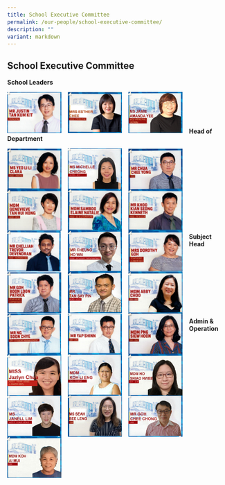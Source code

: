 ```yaml
---
title: School Executive Committee
permalink: /our-people/school-executive-committee/
description: ""
variant: markdown
---
```

## School Executive Committee



**School Leaders**

<p><a href="mailto:Justin_TAN@schools.gov.sg">
<img style="width:125px;height:95px;margin-right:15px;" align="left" src="/images/Our%20People/Departments/School%20Executive%20Committee/School%20Exec%201.png">
</a></p>

<p><a href="mailto:Lee_Chui_Eng@schools.gov.sg">
<img style="width:125px;height:95px;margin-right:15px;" align="left" src="/images/Our%20People/Departments/School%20Executive%20Committee/School%20Exec%202.png">
</a></p>
<p><a href="mailto:Jamie_Amanda_YEE@schools.gov.sg">
<img style="width:125px;height:95px;margin-right:15px;" align="left" src="/images/Our%20People/Departments/School%20Executive%20Committee/VPAJaime.jpg">
</a></p>




<br><br><br><br>

**Head of Department**

<p><a href="mailto:yeo_li_li_clara@schools.gov.sg">
<img style="width:125px;height:95px;margin-right:15px;" align="left" src="/images/Our%20People/Departments/School%20Executive%20Committee/School%20Exec%204.png">
</a></p>

<p><a href="mailto:cheong_mun_mun_michelle@schools.gov.sg">
<img style="width:125px;height:95px;margin-right:15px;" align="left" src="/images/Our%20People/Departments/School%20Executive%20Committee/Michelle_Cheong_Hod_ICT.jpg">
</a></p>

<p><a href="mailto:chua_chee_yong@schools.gov.sg">
<img style="width:125px;height:95px;margin-right:15px;" align="left" src="/images/Our%20People/Departments/School%20Executive%20Committee/School%20Exec%206.png">
</a></p>


<p><a href="mailto:genevieve_tan_hui_hong@schools.gov.sg">
<img style="width:125px;height:95px;margin-right:15px;" align="left" src="/images/Our%20People/Departments/School%20Executive%20Committee/School%20Exec%207.png">
</a></p>

<br><br><br>

<p><a href="mailto:samboo_elaine_natalie@schools.gov.sg">
<img style="width:125px;height:95px;margin-right:15px;" align="left" src="/images/Our%20People/Departments/School%20Executive%20Committee/School%20Exec%208.png">
</a></p>


<p><a href="mailto:khoo_kian_seong_kenneth@schools.gov.sg">
<img style="width:125px;height:95px;margin-right:15px;" align="left" src="/images/Our%20People/Departments/School%20Executive%20Committee/School%20Exec%209.png">
</a></p>


<p><a href="mailto:chelliah_trevor_devendran@schools.gov.sg">
<img style="width:125px;height:95px;margin-right:15px;" align="left" src="/images/Our%20People/Departments/School%20Executive%20Committee/School%20Exec%2010.png">
</a></p>


<p><a href="mailto:cheung_ho_wai@schools.gov.sg">
<img style="width:125px;height:95px;margin-right:15px;" align="left" src="/images/Our%20People/Departments/School%20Executive%20Committee/DM_CheungHowai.jpg">
</a></p>

<br><br><br>

<p><a href="mailto:dorothy_tay_wyn_hui@schools.gov.sg">
<img style="width:125px;height:95px;margin-right:15px;" align="left" src="/images/Our%20People/Departments/School%20Executive%20Committee/School%20Exec%2012.png">
</a></p>


<p><a href="mailto:goh_boon_loon@schools.gov.sg">
<img style="width:125px;height:95px;margin-right:15px;" align="left" src="/images/Our%20People/Departments/School%20Executive%20Committee/School%20Exec%2013.png">
</a></p>


<p><a href="mailto:tan_say_pin@schools.gov.sg">
<img style="width:125px;height:95px;margin-right:15px;" align="left" src="/images/Our%20People/Departments/School%20Executive%20Committee/hodccetansaypin.jpg">
</a></p>

<br><br><br>

**Subject Head**


<p><a href="">
<img style="width:125px;height:95px;margin-right:15px;" align="left" src="/images/Our%20People/Departments/School%20Executive%20Committee/School%20Exec%2015.png">
</a></p>

<p><a href="mailto:ng_soon_chye@schools.gov.sg">
<img style="width:125px;height:95px;margin-right:15px;" align="left" src="/images/Our%20People/Departments/School%20Executive%20Committee/School%20Exec%2016.png">
</a></p>


<p><a href="mailto:yap_shinn@schools.gov.sg">
<img style="width:125px;height:95px;margin-right:15px;" align="left" src="/images/Our%20People/Departments/School%20Executive%20Committee/School%20Exec%2017.png">
</a></p>

<p><a href="mailto:png_siew_hoon@schools.gov.sg">
<img style="width:125px;height:95px;margin-right:15px;" align="left" src="/images/Our%20People/Departments/School%20Executive%20Committee/School%20Exec%2018.png">
</a></p>

<br><br><br>

<p><a href="mailto:Jazlyn_Chua@schools.gov.sg">
<img style="width:125px;height:95px;margin-right:15px;" align="left" src="/images/Our%20People/Departments/School%20Executive%20Committee/School%20Exec%2019.png">
</a></p>

<p><a href="mailto:koh_li_eng@schools.gov.sg">
<img style="width:125px;height:95px;margin-right:15px;" align="left" src="/images/Our%20People/Departments/School%20Executive%20Committee/KLEngSH.jpg">
</a></p>

<p><a href="mailto:Ho_Shiao_Hwee@schools.gov.sg">
<img style="width:125px;height:95px;margin-right:15px;" align="left" src="/images/Our%20People/Departments/School%20Executive%20Committee/ShiaoHwee.jpg">
</a></p>

<p><a href="mailto:janell_lim@schools.gov.sg">
<img style="width:125px;height:95px;margin-right:15px;" align="left" src="/images/Our%20People/Departments/School%20Executive%20Committee/JanellvSH.jpg">
</a></p>
<br><br><br><br>

**Admin &amp; Operation**



<p><a href="mailto:seah_bee_leng@schools.gov.sg">
<img style="width:125px;height:95px;margin-right:15px;" align="left" src="/images/Our%20People/Departments/School%20Executive%20Committee/AM_SeahBL.jpg"></a></p>

<p><a href="mailto:goh_chee_chong@schools.gov.sg">
<img style="width:125px;height:95px;margin-right:15px;" align="left" src="/images/Our%20People/Departments/School%20Executive%20Committee/CheeChong_AM.jpg"></a></p>

<p><a href="mailto:koh_ai_mui@schools.gov.sg">
<img style="width:125px;height:95px;margin-right:15px;" align="left" src="/images/Our%20People/Departments/School%20Executive%20Committee/OMrebecca.jpg">
</a></p>